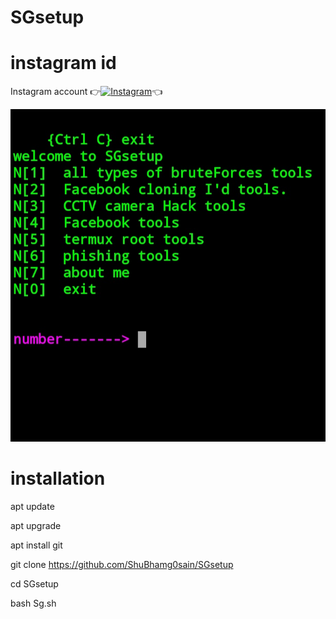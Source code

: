 # SGsetup

# instagram id

Instagram account
👉[![Instagram  ](https://img.shields.io/badge/INSTAGRAM-FOLLOW-red?style=for-the-badge&logo=instagram)](https://www.instagram.com/shubhamg0sain)👈

![ ](https://raw.githubusercontent.com/ShuBhamg0sain/SGsetup/main/Shubham/IMG_20210214_204247.jpg)
# installation

apt update

apt upgrade

apt install git

git clone https://github.com/ShuBhamg0sain/SGsetup

cd SGsetup

bash Sg.sh


